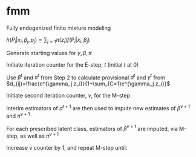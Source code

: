 # fmm 

Fully endogenized finite mixture modeling

$`h(P_i | x_i, \beta_j, p_j)=\sum_{j=1} \pi(z_i)f(P_i|x_i, \beta_j)`$

Generate starting values for $`\gamma, \beta, \pi`$

Initiate iteration counter for the E-step, $`t`$ (initial $`t`$ at 0) 

Use $`\beta^t`$ and $`\pi^t`$ from Step 2 to calculate provisional $`d^t`$ and $`\gamma^t`$ from $`d_{ij}=\frac{e^{\gamma_j z_i}}{1+\sum_{C=1}e^{\gamma_j z_i}}`$ 

Initiate second iteration counter, $`v`$, for the M-step 

Interim estimators of $`d^{t+1}`$ are then used to impute new estimates of $`\beta^{v+1}`$ and $`\pi^{v+1}`$ 

For each prescribed latent class, estimators of $`\beta^{v+1}`$ are imputed, via M-step, as well as $`\pi^{v+1}`$ 

Increase v counter by 1, and repeat M-step until: 



